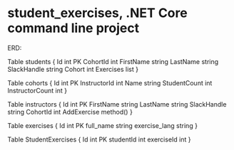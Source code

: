 # student_exercises, .NET Core command line project

ERD:

Table students {
  Id int PK
  CohortId int
  FirstName string
  LastName string
  SlackHandle string
  Cohort int
  Exercises list
}

Table cohorts {
  Id int PK
  InstructorId int
  Name string
  StudentCount int
  InstructorCount int
}

Table instructors {
  Id int PK
  FirstName string
  LastName string
  SlackHandle string
  CohortId int
  AddExercise method()
}

Table exercises {
  Id int PK
  full_name string
  exercise_lang string
}

Table StudentExercises {
  Id int PK
  studentId int
  exerciseId int
}